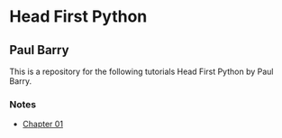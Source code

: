 # Head First Python #
## Paul Barry ##

This is a repository for the following tutorials Head First Python by Paul Barry.

### Notes ###

* [Chapter 01](Chapter_01/ReadMe.md)


